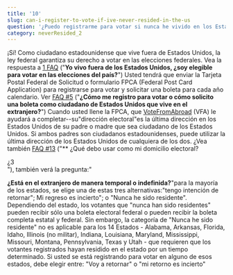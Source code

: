 ```yaml
---
title: '10'
slug: can-i-register-to-vote-if-ive-never-resided-in-the-us
question: '¿Puedo registrarme para votar si nunca he vivido en los Estados Unidos?'
category: neverResided_2
---
```

¡Sí! Como ciudadano estadounidense que vive fuera de Estados Unidos, la ley federal garantiza su derecho a votar en las elecciones federales. Vea la respuesta a [1 FAQ](/faqs/1) ("**Yo vivo fuera de los Estados Unidos, ¿soy elegible para votar en las elecciones del país?**") Usted tendrá que enviar la Tarjeta Postal Federal de Solicitud o formulario FPCA (Federal Post Card Application) para registrarse para votar y solicitar una boleta para cada año calendario. Ver [FAQ #5](/faqs/5) ("**¿Cómo me registro para votar o cómo solicito una boleta como ciudadano de Estados Unidos que vive en el extranjero?**") Cuando usted llene la FPCA, que [VoteFromAbroad](/) (VFA) le ayudará a completar--su"dirección electoral"es la última dirección en los Estados Unidos de su padre o madre que sea ciudadano de los Estados Unidos. Si ambos padres son ciudadanos estadounidenses, puede utilizar la última dirección de los Estados Unidos de cualquiera de los dos. ¿Vea también [FAQ #13](/faqs/13) ("** ¿Qué debo usar como mi domicilio electoral?

<div class="notranslate">
  ¿3
</div> "), también verá la pregunta:"

**¿Está en el extranjero de manera temporal o indefinida?**"para la mayoría de los estados, se elige una de estas tres alternativas:"tengo intención de retornar"; Mi regreso es incierto"; o "Nunca he sido residente". Dependiendo del estado, los votantes que "nunca han sido residentes" pueden recibir sólo una boleta electoral federal o pueden recibir la boleta completa estatal y federal. Sin embargo, la categoría de "Nunca he sido residente" no es aplicable para los 14 Estados - Alabama, Arkansas, Florida, Idaho, Illinois (no militar), Indiana, Louisiana, Maryland, Mississippi, Missouri, Montana, Pennsylvania, Texas y Utah - que requieren que los votantes registrados hayan residido en el estado por un tiempo determinado. Si usted se está registrando para votar en alguno de esos estados, debe elegir entre: "Voy a retornar" o "mi retorno es incierto"</p>
